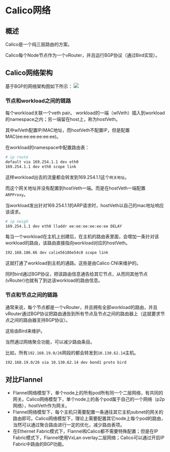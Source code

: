 # Calico网络
## 概述
Calico是一个纯三层路由的方案。

Calico每个Node节点作为一个vRouter，并且运行BGP协议（通过Bird实现）。
## Calico网络架构
基于BGP的网络架构图如下所示：
![](pics/calico_bgp.png)

### 节点和workload之间的链路
每个workload关联一个veth pair。 workload的一端（wlVeth）插入到workload的namespace之内；另一端留在host上，称为hostVeth。

其中wlVeth配置IP/MAC地址，而hostVeth不配置IP，但是配置MAC(ee:ee:ee:ee:ee:ee)。

在workload的namespace中配置路由表：
```sh
# ip route
default via 169.254.1.1 dev eth0 
169.254.1.1 dev eth0 scope link 
```

这样workload出去的流量都会转发到169.254.1.1这个`网关地址`。

而这个网关地址并没有配置到hostVeth一端。而是在hostVeth一端配置`ARPProxy`。

当workload发出针对169.254.1.1的ARP请求时，hostVeth以自己的mac地址响应该请求。

```sh
# ip neigh
169.254.1.1 dev eth0 lladdr ee:ee:ee:ee:ee:ee DELAY
```

每当一个workload在主机上创建后，在主机的路由表里面，会增加一条针对该workload的路由，该路由直接指向workload对应的hostVeth。
```sh
192.168.186.66 dev calie56186e54c0 scope link 
```
这就打通了workload到主机的通路。这些是由Calico CNI来维护的。

同时bird通过BGP协议，把该路由信息通告给其它节点，从而同其他节点(vRouter)也就有了到达该workload的路由信息。
### 节点和节点之间的链路
通常来说，每个节点都是一个vRouter，并且拥有全部workload的路由，并且vRouter通过BGP协议把路由通告到所有节点及节点之间的路由器上（这就要求节点之间的路由器支持BGP协议）。

这些由Bird来维护。

当然通过网络聚合功能，可以减少路由条目。

比如，所有`192.168.19.0/26`网段的都会转发到`10.130.62.14`主机。
```sh
192.168.19.0/26 via 10.130.62.14 dev bond1 proto bird 
```

## 对比Flannel
* Flannel网络模型下，单个node上的所有pod所有同一个二层网络，有共同的网关。Calico网络模型下，单个node上的各个pod属于自己的一个网络（p2p网络），hostVeth作为网关。
* Flannel网络模型下，每个主机只需要配置一条通往其它主机subnet的网关的路由即可。Calico网络模型下，理论上需要配置其它node上每个pod的路由，当然可以通过聚合路由进行一定的优化，减少路由表项。
* 在Ethernet Fabric模式下，Flannel和Calico都不需要特殊配置；但是在IP Fabric模式下，Flannel使用VxLan overlay二层网络；Calico可以通过开启IP Fabric中路由的BGP功能。
